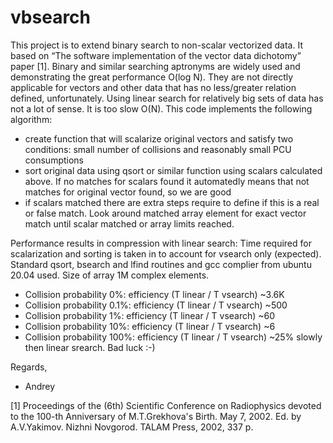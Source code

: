 # vbsearch
This project is to extend binary search to non-scalar vectorized data. It based on “The software implementation of the vector data dichotomy” paper [1].
Binary and similar searching aptronyms are widely used and demonstrating the great performance O(log N). They are not directly applicable for vectors and other data that has no less/greater relation defined, unfortunately. Using linear search for relatively big sets of data has not a lot of sense. It is too slow O(N). 
This code implements the following algorithm:
- create function that will scalarize original vectors and satisfy two conditions: small number of collisions and reasonably small PCU consumptions
- sort original data using qsort or similar function using scalars calculated above. If no matches for scalars found it automatedly means that not matches for original vector found, so we are good
- if scalars matched there are extra steps require to define if this is a real or false match. Look around matched array element for exact vector match until scalar matched or array limits reached.

Performance results in compression with linear search:
Time required for scalarization and sorting is taken in to account for vsearch only (expected).
Standard qsort, bsearch and lfind routines and gcc complier from ubuntu 20.04 used. Size of array 1M complex elements.
- Collision probability 0%: efficiency (T linear / T vsearch) ~3.6K
- Collision probability 0.1%: efficiency (T linear / T vsearch) ~500
- Collision probability 1%: efficiency (T linear / T vsearch) ~60
- Collision probability 10%: efficiency (T linear / T vsearch) ~6
- Collision probability 100%: efficiency (T linear / T vsearch) ~25% slowly then linear srearch. Bad luck :-)

Regards, 
-	Andrey

[1] Proceedings of the (6th) Scientific Conference on Radiophysics devoted to the 100-th Anniversary of M.T.Grekhova's Birth. May 7, 2002. Ed. by A.V.Yakimov. Nizhni Novgorod. TALAM Press, 2002, 337 p.

